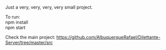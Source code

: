 Just a very, very, very, very small project.

To run:
<br>
npm install
<br>
npm start

Check the main project: https://github.com/AlbuquerqueRafael/Dilettante-Server/tree/master/src
